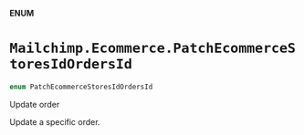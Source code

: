 **ENUM**

# `Mailchimp.Ecommerce.PatchEcommerceStoresIdOrdersId`

```swift
enum PatchEcommerceStoresIdOrdersId
```

Update order

Update a specific order.
